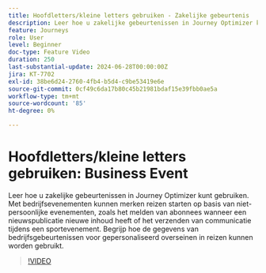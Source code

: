 ```yaml
---
title: Hoofdletters/kleine letters gebruiken - Zakelijke gebeurtenis
description: Leer hoe u zakelijke gebeurtenissen in Journey Optimizer kunt gebruiken. Begrijp hoe de gegevens van bedrijfsgebeurtenissen voor gepersonaliseerd overseinen in reizen kunnen worden gebruikt.
feature: Journeys
role: User
level: Beginner
doc-type: Feature Video
duration: 250
last-substantial-update: 2024-06-28T00:00:00Z
jira: KT-7702
exl-id: 38be6d24-2760-4fb4-b5d4-c9be53419e6e
source-git-commit: 0cf49c6da17b80c45b21981bdaf15e39fbb0ae5a
workflow-type: tm+mt
source-wordcount: '85'
ht-degree: 0%

---
```



# Hoofdletters/kleine letters gebruiken: Business Event

Leer hoe u zakelijke gebeurtenissen in Journey Optimizer kunt gebruiken. Met bedrijfsevenementen kunnen merken reizen starten op basis van niet-persoonlijke evenementen, zoals het melden van abonnees wanneer een nieuwspublicatie nieuwe inhoud heeft of het verzenden van communicatie tijdens een sportevenement. Begrijp hoe de gegevens van bedrijfsgebeurtenissen voor gepersonaliseerd overseinen in reizen kunnen worden gebruikt.

>[!VIDEO](https://video.tv.adobe.com/v/334234/?learn=on)
